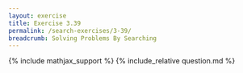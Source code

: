 ```yaml
---
layout: exercise
title: Exercise 3.39
permalink: /search-exercises/3-39/
breadcrumb: Solving Problems By Searching
---
```


{% include mathjax_support %}
{% include_relative question.md %}
